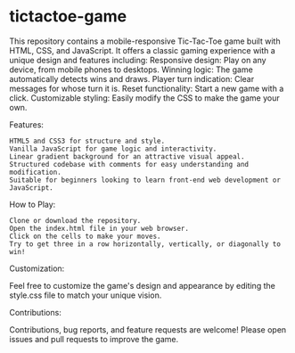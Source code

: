 # tictactoe-game
This repository contains a mobile-responsive Tic-Tac-Toe game built with HTML, CSS, and JavaScript. It offers a classic gaming experience with a unique design and features including:
    Responsive design: Play on any device, from mobile phones to desktops.
    Winning logic: The game automatically detects wins and draws.
    Player turn indication: Clear messages for whose turn it is.
    Reset functionality: Start a new game with a click.
    Customizable styling: Easily modify the CSS to make the game your own.

Features:

    HTML5 and CSS3 for structure and style.
    Vanilla JavaScript for game logic and interactivity.
    Linear gradient background for an attractive visual appeal.
    Structured codebase with comments for easy understanding and modification.
    Suitable for beginners looking to learn front-end web development or JavaScript.

How to Play:

    Clone or download the repository.
    Open the index.html file in your web browser.
    Click on the cells to make your moves.
    Try to get three in a row horizontally, vertically, or diagonally to win!

Customization:

Feel free to customize the game's design and appearance by editing the style.css file to match your unique vision.

Contributions:

Contributions, bug reports, and feature requests are welcome! Please open issues and pull requests to improve the game.
